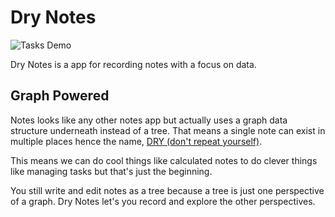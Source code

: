 # Dry Notes

![Tasks Demo](./tasks-demo.gif)

Dry Notes is a app for recording notes with a focus on data.

## Graph Powered

Notes looks like any other notes app but actually uses a graph data structure underneath instead of a tree. That means a single note can exist in multiple places hence the name, [DRY (don't repeat yourself)](https://en.wikipedia.org/wiki/Don%27t_repeat_yourself). 

This means we can do cool things like calculated notes to do clever things like managing tasks but that's just the beginning. 

You still write and edit notes as a tree because a tree is just one perspective of a graph. Dry Notes let's you record and explore the other perspectives.